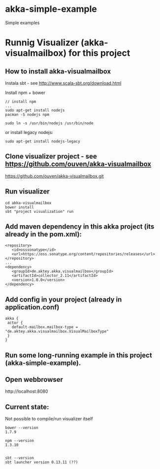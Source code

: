 # akka-simple-example
Simple examples


# Runnig Visualizer (akka-visualmailbox) for this project

## How to install akka-visualmailbox
Instala sbt - see http://www.scala-sbt.org/download.html


Install npm + bower
```
// install npm 
...
sudo apt-get install nodejs
pacman -S nodejs npm
```

```
sudo ln -s /usr/bin/nodejs /usr/bin/node
```
or install legacy nodejs:
```
sudo apt-get install nodejs-legacy
```

## Clone visualizer project - see https://github.com/ouven/akka-visualmailbox
https://github.com/ouven/akka-visualmailbox.git


## Run visualizer
```
cd akka-visualmailbox
bower install
sbt "project visualization" run
```

## Add maven dependency in this akka project (its already in the pom.xml):
```
<repository>
   <id>osssonatype</id>
   <url>https://oss.sonatype.org/content/repositories/releases</url>
</repository>
...
<dependency>
   <groupId>de.aktey.akka.visualmailbox</groupId>
   <artifactId>collector_2.11</artifactId>
   <version>1.0.0</version>
</dependency>
```

## Add config in your project (already in application.conf)
```
akka {
 actor {
   default-mailbox.mailbox-type = "de.aktey.akka.visualmailbox.VisualMailboxType"
 }
}
```


## Run some long-running example in this project (akka-simple-example). 


## Open webbrowser
http://localhost:8080


## Current state:
Not possible to compile/run visualizer itself
```
bower --version
1.7.9

npm --version
1.3.10


sbt --version
sbt launcher version 0.13.11 (??)
```
